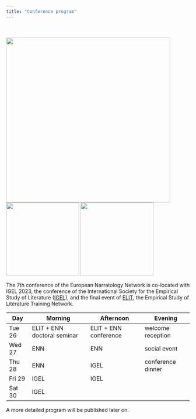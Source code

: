 ```yaml
---
title: "Conference program"
---
```


</br>
</br>

<img src="enn_logo.gif" width="450">
<img src="IGEL_logo2021.png" width="200"> <img src="ELIT_full_color.jpg" width="200">

The 7th conference of the European Narratology Network is co-located with IGEL 2023, the conference of the International Society for the Empirical Study of Literature ([IGEL](https://igelsociety.org)), and the final event of [ELIT](https://www.elitnetwork.eu), the Empirical Study of Literature Training Network.

| Day      | Morning                     |  Afternoon             | Evening    |
| -------  | -------------------------- | -----------             | ---------- |
| Tue 26   |  ELIT + ENN doctoral seminar |  ELIT + ENN conference | welcome reception |
| Wed 27   |  ENN                       | ENN                   | social event  |
| Thu 28   |  ENN                         |  IGEL                  | conference dinner |
| Fri 29   |  IGEL                        |  IGEL                  |    |
| Sat 30   |  IGEL                        |                       |    |

A more detailed program will be published later on.
